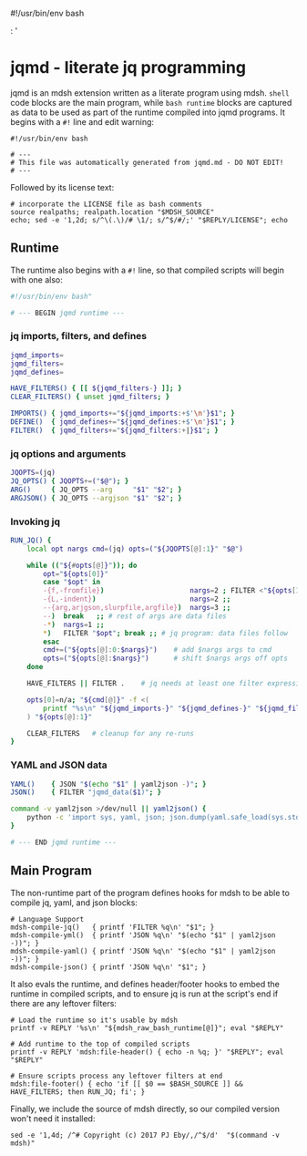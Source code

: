 #!/usr/bin/env bash

: '
<!-- ex: set syntax=markdown : '; eval "$(mdsh -E "$BASH_SOURCE")"; # -->

# jqmd - literate jq programming

jqmd is an mdsh extension written as a literate program using mdsh.  `shell` code blocks are the main program, while `bash runtime` blocks are captured as data to be used as part of the runtime compiled into jqmd programs.  It begins with a `#!` line and edit warning:

```shell
#!/usr/bin/env bash

# ---
# This file was automatically generated from jqmd.md - DO NOT EDIT!
# ---
```

Followed by its license text:

```shell mdsh
# incorporate the LICENSE file as bash comments
source realpaths; realpath.location "$MDSH_SOURCE"
echo; sed -e '1,2d; s/^\(.\)/# \1/; s/^$/#/;' "$REPLY/LICENSE"; echo
```


## Runtime

The runtime also begins with a `#!` line, so that compiled scripts will begin with one also:

```bash runtime
#!/usr/bin/env bash"

# --- BEGIN jqmd runtime ---
```

### jq imports, filters, and defines

```bash runtime
jqmd_imports=
jqmd_filters=
jqmd_defines=

HAVE_FILTERS() { [[ ${jqmd_filters-} ]]; }
CLEAR_FILTERS() { unset jqmd_filters; }

IMPORTS() { jqmd_imports+="${jqmd_imports:+$'\n'}$1"; }
DEFINE()  { jqmd_defines+="${jqmd_defines:+$'\n'}$1"; }
FILTER()  { jqmd_filters+="${jqmd_filters:+|}$1"; }
```

### jq options and arguments

```bash runtime
JQOPTS=(jq)
JQ_OPTS() { JQOPTS+=("$@"); }
ARG()     { JQ_OPTS --arg     "$1" "$2"; }
ARGJSON() { JQ_OPTS --argjson "$1" "$2"; }
```

### Invoking jq

```bash runtime
RUN_JQ() {
    local opt nargs cmd=(jq) opts=("${JQOPTS[@]:1}" "$@")

    while (("${#opts[@]}")); do
        opt="${opts[0]}"
        case "$opt" in
        -{f,-fromfile})                     nargs=2 ; FILTER <"${opts[1]}" ;;
        -{L,-indent})                       nargs=2 ;;
        --{arg,arjgson,slurpfile,argfile})  nargs=3 ;;
        --)  break   ;; # rest of args are data files
        -*)  nargs=1 ;;
        *)   FILTER "$opt"; break ;; # jq program: data files follow
        esac
        cmd+=("${opts[@]:0:$nargs}")    # add $nargs args to cmd
        opts=("${opts[@]:$nargs}")      # shift $nargs args off opts
    done

    HAVE_FILTERS || FILTER .    # jq needs at least one filter expression

    opts[0]=n/a; "${cmd[@]}" -f <(
        printf "%s\n" "${jqmd_imports-}" "${jqmd_defines-}" "${jqmd_filters-}"
    ) "${opts[@]:1}"

    CLEAR_FILTERS   # cleanup for any re-runs
}
```

### YAML and JSON data

```bash runtime
YAML()    { JSON "$(echo "$1" | yaml2json -)"; }
JSON()    { FILTER "jqmd_data($1)"; }

command -v yaml2json >/dev/null || yaml2json() {
    python -c 'import sys, yaml, json; json.dump(yaml.safe_load(sys.stdin), sys.stdout, indent=4)';
}

# --- END jqmd runtime ---
```

## Main Program

The non-runtime part of the program defines hooks for mdsh to be able to compile jq, yaml, and json blocks:

```shell
# Language Support
mdsh-compile-jq()   { printf 'FILTER %q\n' "$1"; }
mdsh-compile-yml()  { printf 'JSON %q\n' "$(echo "$1" | yaml2json -))"; }
mdsh-compile-yaml() { printf 'JSON %q\n' "$(echo "$1" | yaml2json -))"; }
mdsh-compile-json() { printf 'JSON %q\n' "$1"; }
```

It also evals the runtime, and defines header/footer hooks to embed the runtime in compiled scripts, and to ensure jq is run at the script's end if there are any leftover filters:

```shell
# Load the runtime so it's usable by mdsh
printf -v REPLY '%s\n' "${mdsh_raw_bash_runtime[@]}"; eval "$REPLY"

# Add runtime to the top of compiled scripts
printf -v REPLY 'mdsh:file-header() { echo -n %q; }' "$REPLY"; eval "$REPLY"

# Ensure scripts process any leftover filters at end
mdsh:file-footer() { echo 'if [[ $0 == $BASH_SOURCE ]] && HAVE_FILTERS; then RUN_JQ; fi'; }
```

Finally, we include the source of mdsh directly, so our compiled version won't need it installed:

```mdsh
sed -e '1,4d; /^# Copyright (c) 2017 PJ Eby/,/^$/d'  "$(command -v mdsh)"
```
